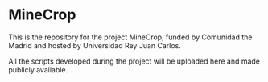# MineCrop

This is the repository for the project MineCrop, funded by Comunidad the Madrid and hosted by Universidad Rey Juan Carlos. 

All the scripts developed during the project will be uploaded here and made publicly available.

